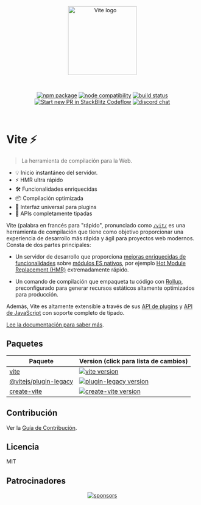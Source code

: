 <p align="center">
  <a href="https://vite.dev" target="_blank" rel="noopener noreferrer">
    <img width="180" src="https://vite.dev/logo.svg" alt="Vite logo">
  </a>
</p>
<br/>
<p align="center">
  <a href="https://npmjs.com/package/vite"><img src="https://img.shields.io/npm/v/vite.svg" alt="npm package"></a>
  <a href="https://nodejs.org/en/about/releases/"><img src="https://img.shields.io/node/v/vite.svg" alt="node compatibility"></a>
  <a href="https://github.com/vitejs/vite/actions/workflows/ci.yml"><img src="https://github.com/vitejs/vite/actions/workflows/ci.yml/badge.svg?branch=main" alt="build status"></a>
  <a href="https://pr.new/vite/vite"><img src="https://developer.stackblitz.com/img/start_pr_dark_small.svg" alt="Start new PR in StackBlitz Codeflow"></a>
  <a href="https://chat.vite.dev"><img src="https://img.shields.io/badge/chat-discord-blue?style=flat&logo=discord" alt="discord chat"></a>
</p>
<br/>

# Vite ⚡

> La herramienta de compilación para la Web.

- 💡 Inicio instantáneo del servidor.
- ⚡️ HMR ultra rápido
- 🛠️ Funcionalidades enriquecidas
- 📦 Compilación optimizada
- 🔩 Interfaz universal para plugins
- 🔑 APIs completamente tipadas

Vite (palabra en francés para "rápido", pronunciado como [`/vit/`](https://cdn.jsdelivr.net/gh/vite/vite@main/docs/public/vite.mp3) es una herramienta de compilación que tiene como objetivo proporcionar una experiencia de desarrollo más rápida y ágil para proyectos web modernos. Consta de dos partes principales:

- Un servidor de desarrollo que proporciona [mejoras enriquecidas de funcionalidades](./features) sobre [módulos ES nativos](https://developer.mozilla.org/en-US/docs/Web/JavaScript/Guide/Modules), por ejemplo [Hot Module Replacement (HMR)](./features#hot-module-replacement) extremadamente rápido.

- Un comando de compilación que empaqueta tu código con [Rollup](https://rollupjs.org), preconfigurado para generar recursos estáticos altamente optimizados para producción.

Además, Vite es altamente extensible a través de sus [API de plugins](./api-plugin) y [API de JavaScript](./api-javascript) con soporte completo de tipado.

[Lee la documentación para saber más](https://es.vite.dev).

## Paquetes

| Paquete                                                                                  | Version (click para lista de cambios)                                                                                                                                    |
| ---------------------------------------------------------------------------------------- | :----------------------------------------------------------------------------------------------------------------------------------------------------------------------- |
| [vite](https://github.com/vitejs/vite/tree/main/packages/vite)                           | [![vite version](https://img.shields.io/npm/v/vite.svg?label=%20)](https://github.com/vitejs/vite/tree/main/packages/vite/CHANGELOG.md)                                  |
| [@vitejs/plugin-legacy](https://github.com/vitejs/vite/tree/main/packages/plugin-legacy) | [![plugin-legacy version](https://img.shields.io/npm/v/@vite/plugin-legacy.svg?label=%20)](https://github.com/vitejs/vite/tree/main/packages/plugin-legacy/CHANGELOG.md) |
| [create-vite](https://github.com/vitejs/vite/tree/main/packages/create-vite)             | [![create-vite version](https://img.shields.io/npm/v/create-vite.svg?label=%20)](https://github.com/vitejs/vite/tree/main/packages/create-vite/CHANGELOG.md)             |

## Contribución

Ver la [Guía de Contribución](./CONTRIBUTING.md).

## Licencia

MIT

## Patrocinadores

<p align="center">
  <a target="_blank" href="https://github.com/sponsors/yyx990803">
    <img alt="sponsors" src="https://sponsors.vuejs.org/vite.svg">
  </a>
</p>
